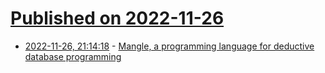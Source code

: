 # [Published on 2022-11-26](index.md)

* [2022-11-26, 21:14:18](https://news.ycombinator.com/item?id=33756800) - [Mangle, a programming language for deductive database programming](https://github.com/google/mangle)
